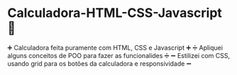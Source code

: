 # Calculadora-HTML-CSS-Javascript 🍁
➕ Calculadora feita puramente com HTML, CSS e Javascript ➕
➗ Apliquei alguns conceitos de POO para fazer as funcionalides ➗
➖ Estilizei com CSS, usando grid para os botões da calculadora e responsividade ➖
